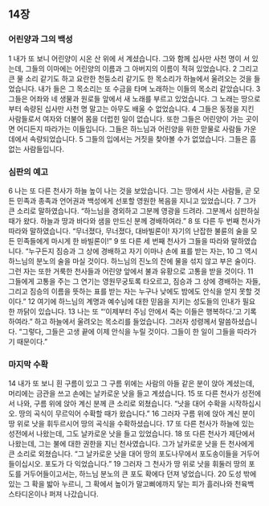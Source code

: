 ## 14장
### 어린양과 그의 백성
1 내가 또 보니 어린양이 시온 산 위에 서 계셨습니다. 그와 함께 십사만 사천 명이 서 있는데, 그들의 이마에는 어린양의 이름과 그 아버지의 이름이 적혀 있었습니다.
2 그리고 큰 물 소리 같기도 하고 요란한 천둥소리 같기도 한 목소리가 하늘에서 울려오는 것을 들었습니다. 내가 들은 그 목소리는 또 수금을 타며 노래하는 이들의 목소리 같았습니다.
3 그들은 어좌와 네 생물과 원로들 앞에서 새 노래를 부르고 있었습니다. 그 노래는 땅으로부터 속량된 십사만 사천 명 말고는 아무도 배울 수 없었습니다.
4 그들은 동정을 지킨 사람들로서 여자와 더불어 몸을 더럽힌 일이 없습니다. 또한 그들은 어린양이 가는 곳이면 어디든지 따라가는 이들입니다. 그들은 하느님과 어린양을 위한 맏물로 사람들 가운데에서 속량되었습니다.
5 그들의 입에서는 거짓을 찾아볼 수가 없었습니다. 그들은 흠 없는 사람들입니다.
### 심판의 예고
6 나는 또 다른 천사가 하늘 높이 나는 것을 보았습니다. 그는 땅에서 사는 사람들, 곧 모든 민족과 종족과 언어권과 백성에게 선포할 영원한 복음을 지니고 있었습니다.
7 그가 큰 소리로 말하였습니다. “하느님을 경외하고 그분께 영광을 드려라. 그분께서 심판하실 때가 왔다. 하늘과 땅과 바다와 샘을 만드신 분께 경배하여라.”
8 또 다른 두 번째 천사가 따라와 말하였습니다. “무너졌다, 무너졌다, 대바빌론이! 자기의 난잡한 불륜의 술을 모든 민족들에게 마시게 한 바빌론이!”
9 또 다른 세 번째 천사가 그들을 따라와 말하였습니다. “누구든지 짐승과 그 상에 경배하고 자기 이마나 손에 표를 받는 자는,
10 그 역시 하느님의 분노의 술을 마실 것이다. 하느님의 진노의 잔에 물을 섞지 않고 부은 술이다. 그런 자는 또한 거룩한 천사들과 어린양 앞에서 불과 유황으로 고통을 받을 것이다.
11 그들에게 고통을 주는 그 연기는 영원무궁토록 타오르고, 짐승과 그 상에 경배하는 자들, 그리고 짐승의 이름을 뜻하는 표를 받는 자는 누구나 낮에도 밤에도 안식을 얻지 못할 것이다.”
12 여기에 하느님의 계명과 예수님에 대한 믿음을 지키는 성도들의 인내가 필요한 까닭이 있습니다.
13 나는 또 “‘이제부터 주님 안에서 죽는 이들은 행복하다.’고 기록하여라.” 하고 하늘에서 울려오는 목소리를 들었습니다. 그러자 성령께서 말씀하셨습니다. “그렇다, 그들은 고생 끝에 이제 안식을 누릴 것이다. 그들이 한 일이 그들을 따라가기 때문이다.”
### 마지막 수확
14 내가 또 보니 흰 구름이 있고 그 구름 위에는 사람의 아들 같은 분이 앉아 계셨는데, 머리에는 금관을 쓰고 손에는 날카로운 낫을 들고 계셨습니다.
15 또 다른 천사가 성전에서 나와, 구름 위에 앉아 계신 분께 큰 소리로 외쳤습니다. “낫을 대어 수확을 시작하십시오. 땅의 곡식이 무르익어 수확할 때가 왔습니다.”
16 그러자 구름 위에 앉아 계신 분이 땅 위로 낫을 휘두르시어 땅의 곡식을 수확하셨습니다.
17 또 다른 천사가 하늘에 있는 성전에서 나왔는데, 그도 날카로운 낫을 들고 있었습니다.
18 또 다른 천사가 제단에서 나왔는데, 그는 불에 대한 권한을 지닌 천사였습니다. 그가 날카로운 낫을 든 천사에게 큰 소리로 외쳤습니다. “그 날카로운 낫을 대어 땅의 포도나무에서 포도송이들을 거두어들이십시오. 포도가 다 익었습니다.”
19 그러자 그 천사가 땅 위로 낫을 휘둘러 땅의 포도를 거두어들이고서는, 하느님 분노의 큰 포도 확에다 던져 넣었습니다.
20 도성 밖에 있는 그 확을 밟아 누르니, 그 확에서 높이가 말고삐에까지 닿는 피가 흘러나와 천육백 스타디온이나 퍼져 나갔습니다.
